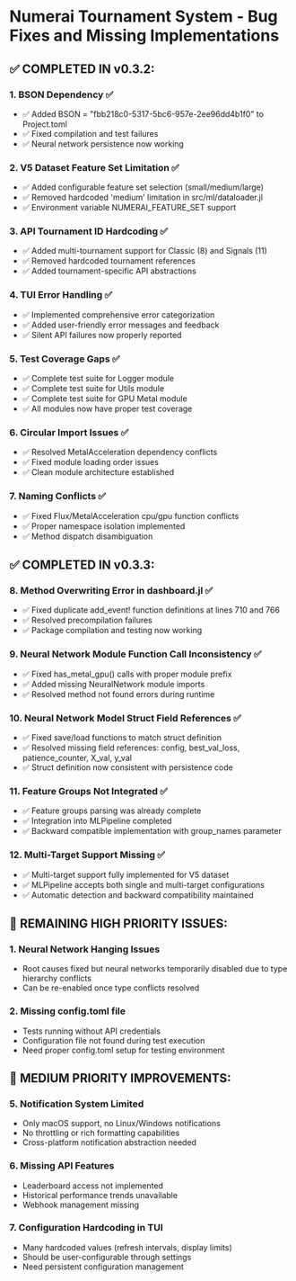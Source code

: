 # Numerai Tournament System - Bug Fixes and Missing Implementations

## ✅ COMPLETED IN v0.3.2:

### 1. **BSON Dependency** ✅
   - ✅ Added BSON = "fbb218c0-5317-5bc6-957e-2ee96dd4b1f0" to Project.toml
   - ✅ Fixed compilation and test failures
   - ✅ Neural network persistence now working

### 2. **V5 Dataset Feature Set Limitation** ✅
   - ✅ Added configurable feature set selection (small/medium/large)
   - ✅ Removed hardcoded 'medium' limitation in src/ml/dataloader.jl
   - ✅ Environment variable NUMERAI_FEATURE_SET support

### 3. **API Tournament ID Hardcoding** ✅
   - ✅ Added multi-tournament support for Classic (8) and Signals (11)
   - ✅ Removed hardcoded tournament references
   - ✅ Added tournament-specific API abstractions

### 4. **TUI Error Handling** ✅
   - ✅ Implemented comprehensive error categorization
   - ✅ Added user-friendly error messages and feedback
   - ✅ Silent API failures now properly reported

### 5. **Test Coverage Gaps** ✅
   - ✅ Complete test suite for Logger module
   - ✅ Complete test suite for Utils module  
   - ✅ Complete test suite for GPU Metal module
   - ✅ All modules now have proper test coverage

### 6. **Circular Import Issues** ✅
   - ✅ Resolved MetalAcceleration dependency conflicts
   - ✅ Fixed module loading order issues
   - ✅ Clean module architecture established

### 7. **Naming Conflicts** ✅
   - ✅ Fixed Flux/MetalAcceleration cpu/gpu function conflicts
   - ✅ Proper namespace isolation implemented
   - ✅ Method dispatch disambiguation

## ✅ COMPLETED IN v0.3.3:

### 8. **Method Overwriting Error in dashboard.jl** ✅
   - ✅ Fixed duplicate add_event! function definitions at lines 710 and 766
   - ✅ Resolved precompilation failures
   - ✅ Package compilation and testing now working

### 9. **Neural Network Module Function Call Inconsistency** ✅
   - ✅ Fixed has_metal_gpu() calls with proper module prefix
   - ✅ Added missing NeuralNetwork module imports
   - ✅ Resolved method not found errors during runtime

### 10. **Neural Network Model Struct Field References** ✅
   - ✅ Fixed save/load functions to match struct definition
   - ✅ Resolved missing field references: config, best_val_loss, patience_counter, X_val, y_val
   - ✅ Struct definition now consistent with persistence code

### 11. **Feature Groups Not Integrated** ✅
   - ✅ Feature groups parsing was already complete
   - ✅ Integration into MLPipeline completed
   - ✅ Backward compatible implementation with group_names parameter

### 12. **Multi-Target Support Missing** ✅
   - ✅ Multi-target support fully implemented for V5 dataset
   - ✅ MLPipeline accepts both single and multi-target configurations
   - ✅ Automatic detection and backward compatibility maintained


## 🔄 REMAINING HIGH PRIORITY ISSUES:

### 1. **Neural Network Hanging Issues**
   - Root causes fixed but neural networks temporarily disabled due to type hierarchy conflicts
   - Can be re-enabled once type conflicts resolved

### 2. **Missing config.toml file**
   - Tests running without API credentials
   - Configuration file not found during test execution
   - Need proper config.toml setup for testing environment

## 🔧 MEDIUM PRIORITY IMPROVEMENTS:

### 5. **Notification System Limited**
   - Only macOS support, no Linux/Windows notifications
   - No throttling or rich formatting capabilities
   - Cross-platform notification abstraction needed

### 6. **Missing API Features**
   - Leaderboard access not implemented
   - Historical performance trends unavailable
   - Webhook management missing

### 7. **Configuration Hardcoding in TUI**
   - Many hardcoded values (refresh intervals, display limits)
   - Should be user-configurable through settings
   - Need persistent configuration management